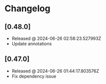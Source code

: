 # Changelog

## [0.48.0]

- Released @ 2024-06-26 02:58:23.527993Z
- Update annotations

## [0.47.0]

- Released @ 2024-06-26 01:44:17.803576Z
- Fix dependency issue
